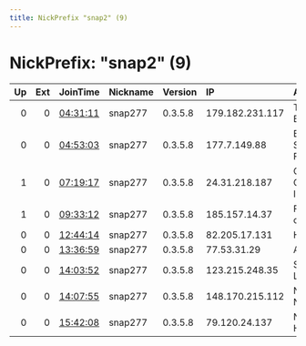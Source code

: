 ```yaml
---
title: NickPrefix "snap2" (9)
---
```


# NickPrefix: "snap2" (9)

|   Up |   Ext | JoinTime                                                                                            | Nickname   | Version   | IP              | AS                                       | CC   |   ORp |   Dirp | OS    | Contact   |   eFamMembers |
|-----:|------:|:----------------------------------------------------------------------------------------------------|:-----------|:----------|:----------------|:-----------------------------------------|:-----|------:|-------:|:------|:----------|--------------:|
|    0 |     0 | [04:31:11](https://metrics.torproject.org/rs.html#details/9E30B3E01191291980B97C9CB698D235E612DBD4) | snap277    | 0.3.5.8   | 179.182.231.117 | TELEFu00D4NICA BRASIL S.A                | br   | 36353 |      0 | Linux | None      |             1 |
|    0 |     0 | [04:53:03](https://metrics.torproject.org/rs.html#details/C457BFBCA84CFE4FC964024BD17746826DE91FFE) | snap277    | 0.3.5.8   | 177.7.149.88    | Brasil Telecom S/A - Filial Distrito Fed | br   | 37587 |      0 | Linux | None      |             1 |
|    1 |     0 | [07:19:17](https://metrics.torproject.org/rs.html#details/49D2AFAC29D622C71EB6CD5130D1650E1EC912BB) | snap277    | 0.3.5.8   | 24.31.218.187   | Charter Communications Inc               | us   | 33411 |      0 | Linux | None      |             1 |
|    1 |     0 | [09:33:12](https://metrics.torproject.org/rs.html#details/771BC143EAAD8397DDCEBD5FC2FB3C9623509556) | snap277    | 0.3.5.8   | 185.157.14.37   | Fiberway Sp. z o.o.                      | pl   | 43255 |      0 | Linux | None      |             1 |
|    0 |     0 | [12:44:14](https://metrics.torproject.org/rs.html#details/ED78AC090A813EB64B6B78B3A31283BA61DAC15C) | snap277    | 0.3.5.8   | 82.205.17.131   | Hadara                                   | ps   | 45261 |      0 | Linux | None      |             1 |
|    0 |     0 | [13:36:59](https://metrics.torproject.org/rs.html#details/859AAF0CE549DF3B409BB8985A69871A99B77B78) | snap277    | 0.3.5.8   | 77.53.31.29     | A3 Sverige AB                            | se   | 33339 |      0 | Linux | None      |             1 |
|    0 |     0 | [14:03:52](https://metrics.torproject.org/rs.html#details/4BC91B1661818E466A0C64A9DC85263EC7A3B3D5) | snap277    | 0.3.5.8   | 123.215.248.35  | SK Broadband Co Ltd                      | kr   | 35193 |      0 | Linux | None      |             1 |
|    0 |     0 | [14:07:55](https://metrics.torproject.org/rs.html#details/20D7009C22D56A720A2F0449C805836DDF58414B) | snap277    | 0.3.5.8   | 148.170.215.112 | Next, Powered by NAEC, LLC               | us   | 40699 |      0 | Linux | None      |             1 |
|    0 |     0 | [15:42:08](https://metrics.torproject.org/rs.html#details/D4FA64E9BCA103A8F231F2801D0EC7E6B7ECCFE6) | snap277    | 0.3.5.8   | 79.120.24.137   | Net By Net Holding LLC                   | ru   | 40623 |      0 | Linux | None      |             1 |
